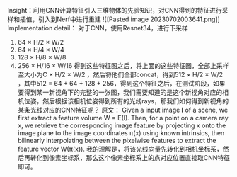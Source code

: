Insight：利用CNN计算特征引入三维物体的先验知识，对CNN得到的特征进行采样和插值，引入到Nerf中进行重建
![[Pasted image 20230702003641.png]]
Implementation detail：
对于CNN，使用Resnet34，进行下采样
1. 64 × H/2 × W/2 
2. 64 × H/4 × W/4
3. 128 × H/8 × W/8
4. 256 × H/16 × W/16
得到这些特征图之后，将上面的这些特征图，全部上采样至大小为C × H/2 × W/2 ，然后将他们全部concat，得到512 × H/2 × W/2 ，其中512 = 64 + 64 + 128 + 256，得到这个特征之后，在测试阶段，如果要得到某一新视角下的完整的一张图，我们需要知道的是这个新视角对应的相机位姿，然后根据该相机位姿得到所有的光线rays，那我们如何得到新视角的某条光线对应的CNN特征呢？
原文：
Given a input image **I** of a scene, we first extract a feature volume W = E(I). Then, for a point on a camera ray x, we retrieve the corresponding image feature by projecting x onto the image plane to the image coordinates π(x) using known intrinsics, then bilinearly interpolating between the pixelwise features to extract the feature vector W(π(x)).
我的理解是，将该光线向量先转化到相机坐标系，然后再转化到像素坐标系，那么这个像素坐标系上的点对应位置直接取CNN特征即可。